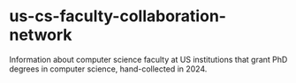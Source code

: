 # us-cs-faculty-collaboration-network
Information about computer science faculty at US institutions that grant PhD degrees in computer science, hand-collected in 2024.
